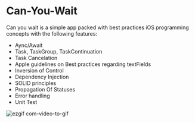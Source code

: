 # Can-You-Wait

Can you wait is a simple app packed with best practices iOS programming concepts with the following features:

- Aync/Await
- Task, TaskGroup, TaskContinuation
- Task Cancelation
- Apple guidelines on Best practices regarding textFields
- Inversion of Control
- Dependency Injection
- SOLID principles
- Propagation Of Statuses
- Error handling
- Unit Test

![ezgif com-video-to-gif](https://github.com/dioufism/Can-You-Wait/assets/38227064/2dba9ae8-bcad-4897-9c41-e3d0717907d5)
